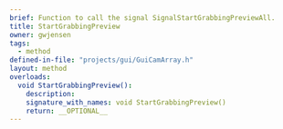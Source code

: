 ```yaml
---
brief: Function to call the signal SignalStartGrabbingPreviewAll.
title: StartGrabbingPreview
owner: gwjensen
tags:
  - method
defined-in-file: "projects/gui/GuiCamArray.h"
layout: method
overloads:
  void StartGrabbingPreview():
    description:
    signature_with_names: void StartGrabbingPreview()
    return: __OPTIONAL__
---
```

